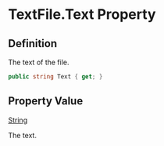 # TextFile.Text Property
## Definition

The text of the file.

```c#
public string Text { get; }
```

## Property Value

[String](https://learn.microsoft.com/en-gb/dotnet/api/System.String)

The text.
